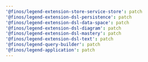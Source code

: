 ```yaml
---
'@finos/legend-extension-store-service-store': patch
'@finos/legend-extension-dsl-persistence': patch
'@finos/legend-extension-dsl-data-space': patch
'@finos/legend-extension-dsl-diagram': patch
'@finos/legend-extension-dsl-mastery': patch
'@finos/legend-extension-dsl-text': patch
'@finos/legend-query-builder': patch
'@finos/legend-application': patch
---
```

